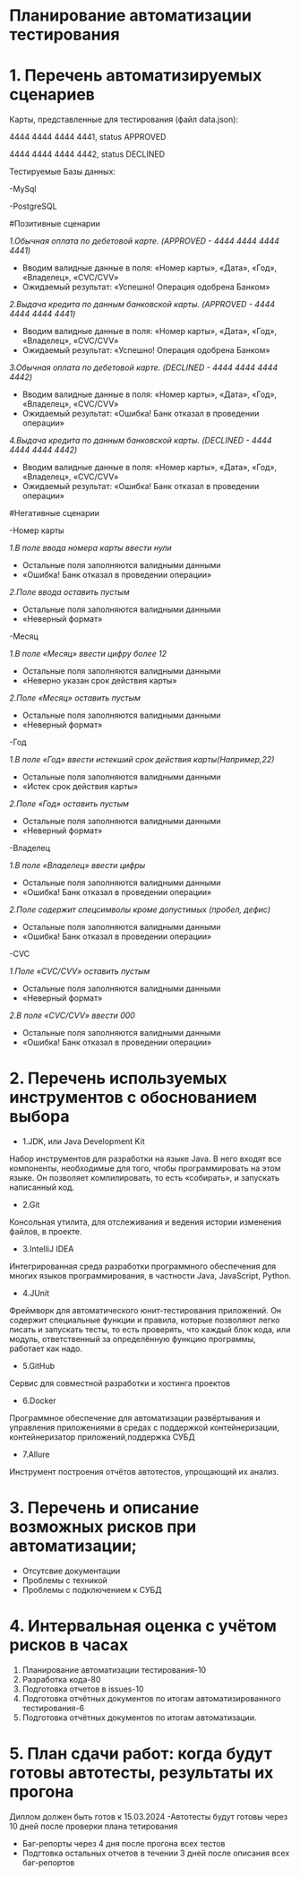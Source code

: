 # Планирование автоматизации тестирования 
# 1. Перечень автоматизируемых сценариев

Карты, представленные для тестирования (файл data.json):

4444 4444 4444 4441, status APPROVED


4444 4444 4444 4442, status DECLINED


Тестируемые Базы данных:


-MySql


-PostgreSQL



#Позитивные сценарии

*1.Обычная оплата по дебетовой карте. (APPROVED - 4444 4444 4444 4441)*
- Вводим валидные данные в поля: «Номер карты», «Дата»,  «Год», «Владелец», «CVC/CVV»
- Ожидаемый результат: «Успешно! Операция одобрена Банком»


*2.Выдача кредита по данным банковской карты. (APPROVED - 4444 4444 4444 4441)*
- Вводим валидные данные в поля: «Номер карты», «Дата»,   «Год», «Владелец», «CVC/CVV»
- Ожидаемый результат: «Успешно! Операция одобрена Банком»



*3.Обычная оплата по дебетовой карте. (DECLINED - 4444 4444 4444 4442)*
- Вводим валидные данные в поля: «Номер карты», «Дата»,  «Год»,  «Владелец», «CVC/CVV»
- Ожидаемый результат: «Ошибка! Банк отказал в проведении операции»


*4.Выдача кредита по данным банковской карты. (DECLINED - 4444 4444 4444 4442)*
- Вводим валидные данные в поля: «Номер карты», «Дата»,  «Год», «Владелец», «CVC/CVV»
- Ожидаемый результат: «Ошибка! Банк отказал в проведении операции»



#Негативные сценарии


-Номер карты

*1.В поле ввода номера карты ввести нули*
- Остальные поля заполняются валидными данными
- «Ошибка! Банк отказал в проведении операции»

*2.Поле ввода оставить пустым*
- Остальные поля заполняются валидными данными
- «Неверный формат»
 
-Месяц

*1.В поле «Месяц» ввести цифру более 12*
- Остальные поля заполняются валидными данными
- «Неверно указан срок действия карты»

 *2.Поле «Месяц» оставить пустым*
- Остальные поля заполняются валидными данными
- «Неверный формат»

-Год

*1.В поле «Год» ввести истекший срок действия карты(Например,22)*
- Остальные поля заполняются валидными данными
- «Истек срок действия карты»

*2.Поле «Год» оставить пустым*
- Остальные поля заполняются валидными данными
- «Неверный формат»

-Владелец

*1.В поле «Владелец» ввести цифры*
- Остальные поля заполняются валидными данными
- «Ошибка! Банк отказал в проведении операции»

*2.Поле содержит спецсимволы кроме допустимых (пробел, дефис)*
- Остальные поля заполняются валидными данными
- «Ошибка! Банк отказал в проведении операции»

-CVC

*1.Поле «CVC/CVV» оставить пустым*
- Остальные поля заполняются валидными данными
- «Неверный формат»

*2.В поле «CVC/CVV» ввести 000*
- Остальные поля заполняются валидными данными
- «Ошибка! Банк отказал в проведении операции»

# 2. Перечень используемых инструментов с обоснованием выбора
* 1.JDK, или Java Development Kit
  
Набор инструментов для разработки на языке Java. В него входят все компоненты, необходимые для того, чтобы программировать на этом языке. Он позволяет компилировать, то есть «собирать», и запускать написанный код.

* 2.Git
  
Консольная утилита, для отслеживания и ведения истории изменения файлов, в проекте.

* 3.IntelliJ IDEA
  
Интегрированная среда разработки программного обеспечения для многих языков программирования, в частности Java, JavaScript, Python.

* 4.JUnit
  
Фреймворк для автоматического юнит-тестирования приложений. Он содержит специальные функции и правила, которые позволяют легко писать и запускать тесты, то есть проверять, что каждый блок кода, или модуль, ответственный за определённую функцию программы, работает как надо.

* 5.GitHub
  
Сервис для совместной разработки и хостинга проектов

* 6.Docker

Программное обеспечение для автоматизации развёртывания и управления приложениями в средах с поддержкой контейнеризации, контейнеризатор приложений,поддержка СУБД

* 7.Allure
  
 Инструмент построения отчётов автотестов, упрощающий их анализ.
 
# 3. Перечень и описание возможных рисков при автоматизации;
- Отсутсвие документации
- Проблемы с техникой
- Проблемы с подключением к СУБД

# 4. Интервальная оценка с учётом рисков в часах
1. Планирование автоматизации тестирования-10
2. Разработка кода-80
3. Подготовка отчетов в issues-10
4. Подготовка отчётных документов по итогам автоматизированного тестирования-6
5. Подготовка отчётных документов по итогам автоматизации.


# 5. План сдачи работ: когда будут готовы автотесты, результаты их прогона
   Диплом должен быть готов к 15.03.2024
 -Автотесты будут готовы через 10 дней после проверки плана тетирования
- Баг-репорты через 4 дня после прогона всех тестов
- Подгтовка остальных отчетов в течении 3 дней после описания всех баг-репортов




